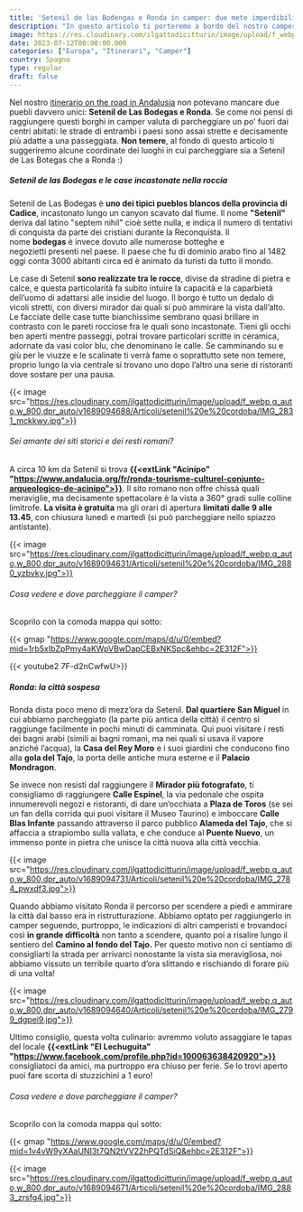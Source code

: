 ```yaml
---
title: 'Setenil de las Bodengas e Ronda in camper: due mete imperdibili in Andalusia'
description: "In questo articolo ti porteremo a bordo del nostro camper alla scoperta di due puebli imperdibili in Andalusia tra case scolpite nella roccia e ponti sospesi!"
image: https://res.cloudinary.com/ilgattodicitturin/image/upload/f_webp,q_auto,w_800,dpr_auto/v1689094718/Articoli/setenil%20e%20cordoba/IMG_2810_ggof7s.jpg
date: 2023-07-12T00:00:00.000
categories: ["Europa", "Itinerari", "Camper"]
country: Spagna
type: regular
draft: false
---
```


Nel nostro [itinerario on the road in Andalusia](/blog/viaggio-andalusia-in-camper-itinerari) non potevano mancare due puebli davvero unici: **Setenil de Las Bodegas e Ronda**.
Se come noi pensi di raggiungere questi borghi in camper valuta di parcheggiare un po’ fuori dai centri abitati: le strade di entrambi i paesi sono assai strette e decisamente più adatte a una passeggiata. 
**Non temere**, al fondo di questo articolo ti suggeriremo alcune coordinate dei luoghi in cui parcheggiare sia a Setenil de Las Botegas che a Ronda :) 

##### Setenil de las Bodegas e le case incastonate nella roccia

Setenil de Las Bodegas è **uno dei tipici pueblos blancos della provincia di Cadice**, incastonato lungo un canyon scavato dal fiume.
Il nome **"Setenil"** deriva dal latino "septem nihil" cioè sette nulla, e indica il numero di tentativi di conquista da parte dei cristiani durante la Reconquista. Il nome **bodegas** è invece dovuto alle numerose botteghe e negozietti presenti nel paese. Il paese che fu di dominio arabo fino al 1482 oggi conta 3000 abitanti circa ed è animato da turisti da tutto il mondo. 

Le case di Setenil **sono realizzate tra le rocce**, divise da stradine di pietra e calce, e questa particolarità fa subito intuire la capacità e la caparbietà dell’uomo di adattarsi alle insidie del luogo.
Il borgo è tutto un dedalo di vicoli stretti, con diversi mirador dai quali si può ammirare la vista dall’alto. 
Le facciate delle case tutte bianchissime sembrano quasi brillare in contrasto con le pareti rocciose fra le quali sono incastonate. 
Tieni gli occhi ben aperti mentre passeggi, potrai trovare particolari scritte in ceramica, adornate da vasi color blu, che denominano le calle. 
Se camminando su e giù per le viuzze e le scalinate ti verrà fame o soprattutto sete non temere, proprio lungo la via centrale si trovano uno dopo l’altro una serie di ristoranti dove sostare per una pausa. 

{{< image src="https://res.cloudinary.com/ilgattodicitturin/image/upload/f_webp,q_auto,w_800,dpr_auto/v1689094688/Articoli/setenil%20e%20cordoba/IMG_2831_mckkwy.jpg">}}

###### Sei amante dei siti storici e dei resti romani? 

A circa 10 km da Setenil si trova **{{<extLink "Acinipo" "https://www.andalucia.org/fr/ronda-tourisme-culturel-conjunto-arqueologico-de-acinipo">}}**. Il sito romano non offre chissà quali meraviglie, ma decisamente spettacolare è la vista a 360° gradi sulle colline limitrofe. **La visita è gratuita** ma gli orari di apertura **limitati dalle 9 alle 13.45**, con chiusura lunedì e martedì (si può parcheggiare nello spiazzo antistante). 

{{< image src="https://res.cloudinary.com/ilgattodicitturin/image/upload/f_webp,q_auto,w_800,dpr_auto/v1689094631/Articoli/setenil%20e%20cordoba/IMG_2880_yzbvky.jpg">}}

###### Cosa vedere e dove parcheggiare il camper?
Scoprilo con la comoda mappa qui sotto:

{{< gmap "https://www.google.com/maps/d/u/0/embed?mid=1rb5xIbZpPmy4aKWpVBwDapCEBxNKSpc&ehbc=2E312F">}}

{{< youtube2 7F-d2nCwfwU>}}

##### Ronda: la città sospesa

Ronda dista poco meno di mezz’ora da Setenil. **Dal quartiere San Miguel** in cui abbiamo parcheggiato (la parte più antica della città) il centro si raggiunge facilmente in pochi minuti di camminata. 
Qui puoi visitare i resti dei bagni arabi (simili ai bagni romani, ma nei quali si usava il vapore anziché l’acqua), la **Casa del Rey Moro** e i suoi giardini che conducono fino alla **gola del Tajo**, la porta delle antiche mura esterne e il **Palacio Mondragon**. 

Se invece non resisti dal raggiungere il **Mirador più fotografato**, ti consigliamo di raggiungere **Calle Espinel**, la via pedonale che ospita innumerevoli negozi e ristoranti, di dare un’occhiata a **Plaza de Toros** (se sei un fan della corrida qui puoi visitare il Museo Taurino) e imboccare **Calle Blas Infante** passando attraverso il parco pubblico **Alameda del Tajo**, che si affaccia a strapiombo sulla vallata, e che conduce al **Puente Nuevo**, un immenso ponte in pietra che unisce la città nuova alla città vecchia.

{{< image src="https://res.cloudinary.com/ilgattodicitturin/image/upload/f_webp,q_auto,w_800,dpr_auto/v1689094731/Articoli/setenil%20e%20cordoba/IMG_2784_pwxdf3.jpg">}}

Quando abbiamo visitato Ronda il percorso per scendere a piedi e ammirare la città dal basso era in ristrutturazione. Abbiamo optato per raggiungerlo in camper seguendo, purtroppo, le indicazioni di altri camperisti e trovandoci così **in grande difficoltà** non tanto a scendere, quanto poi a risalire lungo il sentiero del **Camino al fondo del Tajo.** Per questo motivo non ci sentiamo di consigliarti la strada per arrivarci nonostante la vista sia meravigliosa, noi abbiamo vissuto un terribile quarto d’ora slittando e rischiando di forare più di una volta! 

{{< image src="https://res.cloudinary.com/ilgattodicitturin/image/upload/f_webp,q_auto,w_800,dpr_auto/v1689094640/Articoli/setenil%20e%20cordoba/IMG_2799_dgpei9.jpg">}}

Ultimo consiglio, questa volta culinario: avremmo voluto assaggiare le tapas del locale **{{<extLink "El Lechuguita" "https://www.facebook.com/profile.php?id=100063638420920">}}** consigliatoci da amici, ma purtroppo era chiuso per ferie. Se lo trovi aperto puoi fare scorta di stuzzichini a 1 euro! 

###### Cosa vedere e dove parcheggiare il camper?
Scoprilo con la comoda mappa qui sotto:

{{< gmap "https://www.google.com/maps/d/u/0/embed?mid=1v4vW9yXAaUNI3t7QN2tVV22hPQTdSiQ&ehbc=2E312F">}}

{{< image src="https://res.cloudinary.com/ilgattodicitturin/image/upload/f_webp,q_auto,w_800,dpr_auto/v1689094671/Articoli/setenil%20e%20cordoba/IMG_2883_zrsfg4.jpg">}}

